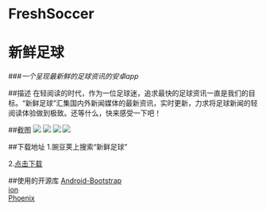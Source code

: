 # FreshSoccer
# 新鲜足球
###*一个呈现最新鲜的足球资讯的安卓app*

##描述
在轻阅读的时代，作为一位足球迷，追求最快的足球资讯一直是我们的目标。“新鲜足球”汇集国内外新闻媒体的最新资讯，实时更新，力求将足球新闻的轻阅读体验做到极致。还等什么，快来感受一下吧！

##截图
![](http://img.wdjimg.com/mms/screenshot/b/b6/21db531539f634989854a7080b63db6b_320_570.jpeg)
![](http://img.wdjimg.com/mms/screenshot/d/1e/0f45ba4da1e80c554742725254efe1ed_320_570.jpeg)
![](http://img.wdjimg.com/mms/screenshot/a/e2/03eb3f689e0683c4a7fb7325ad0b9e2a_320_570.jpeg)
![](http://img.wdjimg.com/mms/screenshot/b/30/f95c46e48e76eec8ee1c9555f924e30b_320_570.jpeg)

##下载地址
1.豌豆荚上搜索“新鲜足球”  

2.[点击下载](http://www.wandoujia.com/apps/com.example.root.freshsoccernews)

##使用的开源库
[Android-Bootstrap](https://github.com/Bearded-Hen/Android-Bootstrap)  
[ion](https://github.com/koush/ion)  
[Phoenix](https://github.com/Yalantis/Phoenix)
